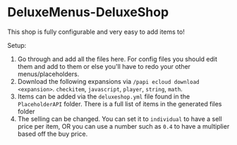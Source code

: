 # DeluxeMenus-DeluxeShop

This shop is fully configurable and very easy to add items to!

Setup:
1. Go through and add all the files here. For config files you should edit them and add to them or else you'll have to redo your other menus/placeholders.
2. Download the following expansions via `/papi ecloud download <expansion>`. `checkitem`, `javascript`, `player`, `string`, `math`.
3. Items can be added via the `deluxeshop.yml` file found in the `PlaceholderAPI` folder. There is a full list of items in the generated files folder
4. The selling can be changed. You can set it to `individual` to have a sell price per item, OR you can use a number such as `0.4` to have a multiplier based off the buy price.